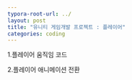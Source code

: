 ```yaml
---
typora-root-url: ../
layout: post
title: "유니티 게임개발 프로젝트 : 플레이어"
categories: coding
---
```

1.플레이어 움직임 코드

<script src="https://gist.github.com/studioKjm/03f6cf2ff332faabd465b5c54f2e6e00.js"></script>

2.플레이어 애니메이션 전환
<script src="https://gist.github.com/studioKjm/03f6cf2ff332faabd465b5c54f2e6e00.js"></script>





